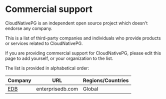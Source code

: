 # Commercial support

CloudNativePG is an independent open source project which doesn't endorse any
company.

This is a list of third-party companies and individuals who provide products or
services related to CloudNativePG.

If you are providing commercial support for CloudNativePG, please edit this
page to add yourself, or your organization to the list.

The list is provided in alphabetical order:

| Company                         | URL              |  Regions/Countries |
| ------------------------------- | ---------------- | ------------------ |
| [EDB](https://enterprisedb.com) | enterprisedb.com | Global             |
